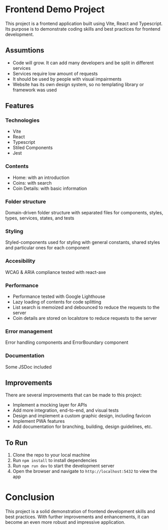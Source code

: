 # Frontend Demo Project

This project is a frontend application built using Vite, React and Typescript. Its purpose is to demonstrate coding skills and best practices for frontend development.

## Assumtions
+ Code will grow. It can add many developers and be split in different services
+ Services require low amount of requests
+ It should be used by people with visual impairments
+ Website has its own design system, so no templating library or framework was used

## Features

### Technologies

* Vite
* React
* Typescript
* Stiled Components
* Jest

### Contents

  + Home: with an introduction
  + Coins: with search
  + Coin Details: with basic information

### Folder structure

Domain-driven folder structure with separated files for components, styles, types, services, states, and tests

### Styling

Styled-components used for styling with general constants, shared styles and particular ones for each component

### Accesibility

WCAG & ARIA compliance tested with react-axe

### Performance

* Performance tested with Google Lighthouse
* Lazy loading of contents for code splitting
* List search is memoized and debounced to reduce the requests to the server
* Coin details are stored on localstore to reduce requests to the server

### Error management

Error handling components and ErrorBoundary component

### Documentation

Some JSDoc included


## Improvements
There are several improvements that can be made to this project:

* Implement a mocking layer for APIs
* Add more integration, end-to-end, and visual tests
* Design and implement a custom graphic design, including favicon
* Implement PWA features
* Add documentation for branching, building, design guidelines, etc.


## To Run
1. Clone the repo to your local machine
2. Run `npm install` to install dependencies
3. Run `npm run dev` to start the development server
4. Open the browser and navigate to `http://localhost:5432` to view the app

# Conclusion
This project is a solid demonstration of frontend development skills and best practices. With further improvements
and enhancements, it can become an even more robust and impressive application.
